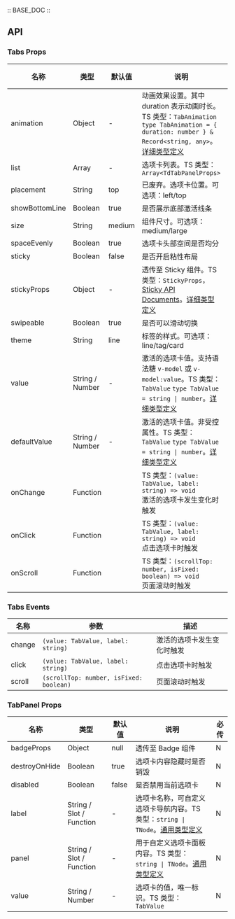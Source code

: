 :: BASE_DOC ::

## API
### Tabs Props

名称 | 类型 | 默认值 | 说明 | 必传
-- | -- | -- | -- | --
animation | Object | - | 动画效果设置。其中 duration 表示动画时长。TS 类型：`TabAnimation` `type TabAnimation = { duration: number } & Record<string, any>`。[详细类型定义](https://github.com/Tencent/tdesign-mobile-vue/tree/develop/src/tabs/type.ts) | N
list | Array | - | 选项卡列表。TS 类型：`Array<TdTabPanelProps>` | N
placement | String | top | 已废弃。选项卡位置。可选项：left/top | N
showBottomLine | Boolean | true | 是否展示底部激活线条 | N
size | String | medium | 组件尺寸。可选项：medium/large | N
spaceEvenly | Boolean | true | 选项卡头部空间是否均分 | N
sticky | Boolean | false | 是否开启粘性布局 | N
stickyProps | Object | - | 透传至 Sticky 组件。TS 类型：`StickyProps`，[Sticky API Documents](./sticky?tab=api)。[详细类型定义](https://github.com/Tencent/tdesign-mobile-vue/tree/develop/src/tabs/type.ts) | N
swipeable | Boolean | true | 是否可以滑动切换 | N
theme | String | line | 标签的样式。可选项：line/tag/card | N
value | String / Number | - | 激活的选项卡值。支持语法糖 `v-model` 或 `v-model:value`。TS 类型：`TabValue` `type TabValue = string \| number`。[详细类型定义](https://github.com/Tencent/tdesign-mobile-vue/tree/develop/src/tabs/type.ts) | N
defaultValue | String / Number | - | 激活的选项卡值。非受控属性。TS 类型：`TabValue` `type TabValue = string \| number`。[详细类型定义](https://github.com/Tencent/tdesign-mobile-vue/tree/develop/src/tabs/type.ts) | N
onChange | Function |  | TS 类型：`(value: TabValue, label: string) => void`<br/>激活的选项卡发生变化时触发 | N
onClick | Function |  | TS 类型：`(value: TabValue, label: string) => void`<br/>点击选项卡时触发 | N
onScroll | Function |  | TS 类型：`(scrollTop: number, isFixed: boolean) => void`<br/>页面滚动时触发 | N

### Tabs Events

名称 | 参数 | 描述
-- | -- | --
change | `(value: TabValue, label: string)` | 激活的选项卡发生变化时触发
click | `(value: TabValue, label: string)` | 点击选项卡时触发
scroll | `(scrollTop: number, isFixed: boolean)` | 页面滚动时触发

### TabPanel Props

名称 | 类型 | 默认值 | 说明 | 必传
-- | -- | -- | -- | --
badgeProps | Object | null | 透传至 Badge 组件 | N
destroyOnHide | Boolean | true | 选项卡内容隐藏时是否销毁 | N
disabled | Boolean | false | 是否禁用当前选项卡 | N
label | String / Slot / Function | - | 选项卡名称，可自定义选项卡导航内容。TS 类型：`string \| TNode`。[通用类型定义](https://github.com/Tencent/tdesign-mobile-vue/blob/develop/src/common.ts) | N
panel | String / Slot / Function | - | 用于自定义选项卡面板内容。TS 类型：`string \| TNode`。[通用类型定义](https://github.com/Tencent/tdesign-mobile-vue/blob/develop/src/common.ts) | N
value | String / Number | - | 选项卡的值，唯一标识。TS 类型：`TabValue` | N
